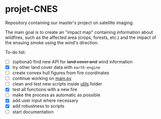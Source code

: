 # projet-CNES

Repository containing our master's project on satellite imaging.

The main goal is to create an "impact map" containing information about wildfires, such as the affected area (crops, forests, etc.) and the impact of the ensuing smoke using the wind's direction.

To-do list:

- [ ] (optional) find new API for ~~land cover and~~ wind information
- [x] try other land cover data with `earth-engine`
- [ ] create convex hull figures from fire coordinates
- [ ] continue working on [main.py](main.py)
- [ ] clean and test new scripts inside [utils](utils/) folder
- [x] test all functions with a new fire
- [ ] make the process as automatic as possible
- [x] add user input where necessary
- [x] add robustness to scripts
- [ ] start documentation
